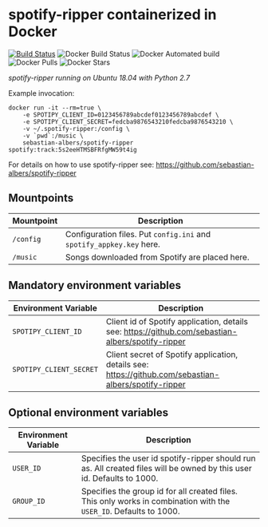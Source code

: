 # spotify-ripper containerized in Docker

[![Build Status](https://github.com/sebastian-albers/docker-spotify-ripper/actions/workflows/main.yml/badge.svg)](https://github.com/sebastian-albers/docker-spotify-ripper/actions/workflows/main.yml)
![Docker Build Status](https://img.shields.io/docker/cloud/build/sebastianalbers/spotify-ripper.svg)
![Docker Automated build](https://img.shields.io/docker/cloud/automated/sebastianalbers/spotify-ripper.svg)
![Docker Pulls](https://img.shields.io/docker/pulls/sebastianalbers/spotify-ripper.svg)
![Docker Stars](https://img.shields.io/docker/stars/sebastianalbers/spotify-ripper.svg)

*spotify-ripper running on Ubuntu 18.04 with Python 2.7*

Example invocation:

    docker run -it --rm=true \
        -e SPOTIPY_CLIENT_ID=0123456789abcdef0123456789abcdef \
        -e SPOTIPY_CLIENT_SECRET=fedcba9876543210fedcba9876543210 \
        -v ~/.spotify-ripper:/config \
        -v `pwd`:/music \
        sebastian-albers/spotify-ripper spotify:track:5s2eeHTMSBFRfgMW59t4ig

For details on how to use spotify-ripper see: <https://github.com/sebastian-albers/spotify-ripper>

## Mountpoints
|Mountpoint|Description|
|----------|-----------|
|`/config`|Configuration files. Put `config.ini` and `spotify_appkey.key` here.|
|`/music`|Songs downloaded from Spotify are placed here.|

## Mandatory environment variables
|Environment Variable|Description|
|--------------------|-----------|
|`SPOTIPY_CLIENT_ID`|Client id of Spotify application, details see: <https://github.com/sebastian-albers/spotify-ripper>|
|`SPOTIPY_CLIENT_SECRET`|Client secret of Spotify application, details see: <https://github.com/sebastian-albers/spotify-ripper>|

## Optional environment variables
|Environment Variable|Description|
|--------------------|-----------|
|`USER_ID`|Specifies the user id spotify-ripper should run as. All created files will be owned by this user id. Defaults to 1000.|
|`GROUP_ID`|Specifies the group id for all created files. This only works in combination with the `USER_ID`. Defaults to 1000.|

